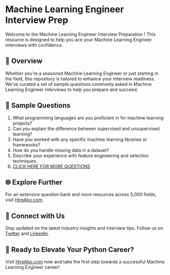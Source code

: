 # Machine Learning Engineer Interview Prep

Welcome to the Machine Learning Engineer Interview Preparation ! This resource is designed to help you ace your Machine Learning Engineer interviews with confidence.

## 🚀 Overview

Whether you're a seasoned Machine Learning Engineer or just starting in the field, this repository is tailored to enhance your interview readiness. We've curated a set of sample questions commonly asked in Machine Learning Engineer interviews to help you prepare and succeed.

## 📝 Sample Questions

1. What programming languages are you proficient in for machine learning projects?
2. Can you explain the difference between supervised and unsupervised learning?
3. Have you worked with any specific machine learning libraries or frameworks?
4. How do you handle missing data in a dataset?
5. Describe your experience with feature engineering and selection techniques.
6. [CLICK HERE FOR MORE QUESTIONS](https://hireabo.com/job/0_3_2/Machine%20Learning%20Engineer)

## 🌐 Explore Further

For an extensive question bank and more resources across 5,000 fields, visit [HireAbo.com](https://www.hireabo.com).

## 📱 Connect with Us

Stay updated on the latest industry insights and interview tips. Follow us on [Twitter](https://twitter.com/hireabo) and [LinkedIn](https://www.linkedin.com/in/hire-abo-3609972a8/).

## 🚀 Ready to Elevate Your Python Career?

Visit [HireAbo.com](https://www.hireabo.com) now and take the first step towards a successful Machine Learning Engineer career!